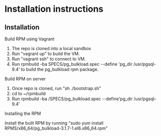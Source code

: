 # Installation instructions

## Installation

Build RPM using Vagrant

1. The repo is cloned into a local sandbox
2. Run "vagrant up" to build the VM.
3. Run "vagrant ssh" to connect to VM.
4. Run rpmbuild -ba SPECS/pg_bulkload.spec --define 'pg_dir /usr/pgsql-9.4' to build the pg_bulkload rpm package.


Build RPM on server

1. Once repo is cloned, run "sh ./bootstrap.sh"
2. cd to ~/rpmbuild 
3. Run rpmbuild -ba /SPECS/pg_bulkload.spec --define'pg_dir /usr/pgsql-9.4'

Installing the RPM 

Install the built RPM by running "sudo yum install RPMS/x86_64/pg_bulkload-3.1.7-1.el6.x86_64.rpm"


